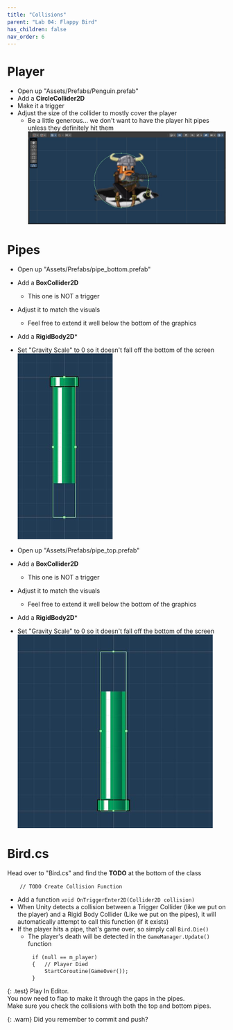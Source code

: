 ```yaml
---
title: "Collisions"
parent: "Lab 04: Flappy Bird"
has_children: false
nav_order: 6
---
```


# Player
* Open up "Assets/Prefabs/Penguin.prefab"
* Add a **CircleCollider2D**
* Make it a trigger
* Adjust the size of the collider to mostly cover the player
    * Be a little generous... we don't want to have the player hit pipes unless they definitely hit them
![Player Prefab](images/lab04/playerprefab.jpg "Player Prefab")

# Pipes
* Open up "Assets/Prefabs/pipe_bottom.prefab"
* Add a **BoxCollider2D**
    * This one is NOT a trigger
* Adjust it to match the visuals
    * Feel free to extend it well below the bottom of the graphics
* Add a **RigidBody2D***
* Set "Gravity Scale" to 0 so it doesn't fall off the bottom of the screen
![Pipe Bottom](images/lab04/pipebottom.jpg "Pipe Bottom")

* Open up "Assets/Prefabs/pipe_top.prefab"
* Add a **BoxCollider2D**
    * This one is NOT a trigger
* Adjust it to match the visuals
    * Feel free to extend it well below the bottom of the graphics
* Add a **RigidBody2D***
* Set "Gravity Scale" to 0 so it doesn't fall off the bottom of the screen
![Pipe Top](images/lab04/pipetop.jpg "Pipe Top")

# Bird.cs
Head over to "Bird.cs" and find the **TODO** at the bottom of the class
```
    // TODO Create Collision Function
```
* Add a function `void OnTriggerEnter2D(Collider2D collision)`
* When Unity detects a collision between a Trigger Collider (like we put on the player) and a Rigid Body Collider (Like we put on the pipes), it will automatically attempt to call this function (if it exists)
* If the player hits a pipe, that's game over, so simply call `Bird.Die()`
    * The player's death will be detected in the `GameManager.Update()` function
```
        if (null == m_player)
        {   // Player Died
            StartCoroutine(GameOver());
        }
```

{: .test}
Play In Editor.\
You now need to flap to make it through the gaps in the pipes.\
Make sure you check the collisions with both the top and bottom pipes.

{: .warn}
Did you remember to commit and push?




